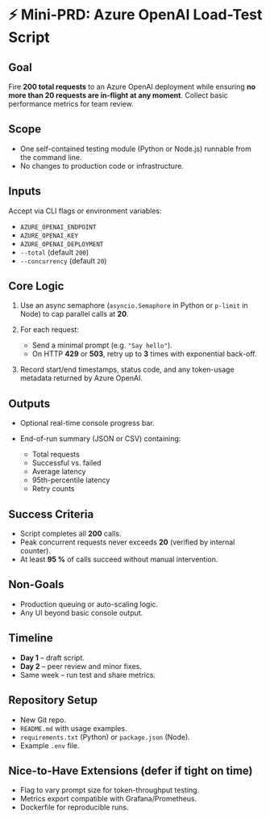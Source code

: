 # ⚡ Mini-PRD: Azure OpenAI Load-Test Script

## Goal

Fire **200 total requests** to an Azure OpenAI deployment while ensuring **no more than 20 requests are in-flight at any moment**. Collect basic performance metrics for team review.

## Scope

* One self-contained testing module (Python or Node.js) runnable from the command line.
* No changes to production code or infrastructure.

## Inputs

Accept via CLI flags or environment variables:

* `AZURE_OPENAI_ENDPOINT`
* `AZURE_OPENAI_KEY`
* `AZURE_OPENAI_DEPLOYMENT`
* `--total` (default `200`)
* `--concurrency` (default `20`)

## Core Logic

1. Use an async semaphore (`asyncio.Semaphore` in Python or `p-limit` in Node) to cap parallel calls at **20**.
2. For each request:

   * Send a minimal prompt (e.g. `"Say hello"`).
   * On HTTP **429** or **503**, retry up to **3** times with exponential back-off.
3. Record start/end timestamps, status code, and any token-usage metadata returned by Azure OpenAI.

## Outputs

* Optional real-time console progress bar.
* End-of-run summary (JSON or CSV) containing:

  * Total requests
  * Successful vs. failed
  * Average latency
  * 95th-percentile latency
  * Retry counts

## Success Criteria

* Script completes all **200** calls.
* Peak concurrent requests never exceeds **20** (verified by internal counter).
* At least **95 %** of calls succeed without manual intervention.

## Non-Goals

* Production queuing or auto-scaling logic.
* Any UI beyond basic console output.

## Timeline

* **Day 1** – draft script.
* **Day 2** – peer review and minor fixes.
* Same week – run test and share metrics.

## Repository Setup

* New Git repo.
* `README.md` with usage examples.
* `requirements.txt` (Python) or `package.json` (Node).
* Example `.env` file.

## Nice-to-Have Extensions (defer if tight on time)

* Flag to vary prompt size for token-throughput testing.
* Metrics export compatible with Grafana/Prometheus.
* Dockerfile for reproducible runs.
